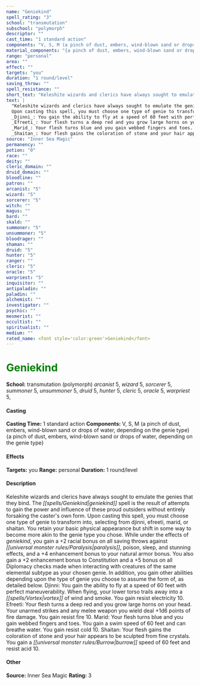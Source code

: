 ```yaml
---
name: "Geniekind"
spell_rating: "3"
school: "transmutation"
subschool: "polymorph"
descriptor: ""
cast_time: "1 standard action"
components: "V, S, M (a pinch of dust, embers, wind-blown sand or drops of water, depending on the genie type)"
material_components: "{a pinch of dust, embers, wind-blown sand or drops of water, depending on the genie type}"
range: "personal"
area: ""
effect: ""
targets: "you"
duration: "1 round/level"
saving_throw: ""
spell_resistance: ""
short_text: "Keleshite wizards and clerics have always sought to emulate the genies that they"
text: |
  "Keleshite wizards and clerics have always sought to emulate the genies that they bind. The _geniekind_ spell is the result of attempts to gain the power and influence of these proud outsiders without entirely forsaking the caster's own form.
  Upon casting this spell, you must choose one type of genie to transform into, selecting from djinni, efreeti, marid, or shaitan. You retain your basic physical appearance but shift in some way to become more akin to the genie type you chose. While under the effects of _geniekind_, you gain a +2 racial bonus on all saving throws against paralysis, poison, sleep, and stunning effects, and a +4 enhancement bonus to your natural armor bonus. You also gain a +2 enhancement bonus to Constitution and a +5 bonus on all Diplomacy checks made when interacting with creatures of the same elemental subtype as your chosen genie. In addition, you gain other abilities depending upon the type of genie you choose to assume the form of, as detailed below.
  _Djinni_: You gain the ability to fly at a speed of 60 feet with perfect maneuverability. When flying, your lower torso trails away into a vortex of wind and smoke. You gain resist electricity 10.
  _Efreeti_: Your flesh turns a deep red and you grow large horns on your head. Your unarmed strikes and any melee weapon you wield deal +1d6 points of fire damage. You gain resist fire 10.
  _Marid_: Your flesh turns blue and you gain webbed fingers and toes. You gain a swim speed of 60 feet and can breathe water. You gain resist cold 10.
  _Shaitan_: Your flesh gains the coloration of stone and your hair appears to be sculpted from fine crystals. You gain a burrow speed of 60 feet and resist acid 10."
source: "Inner Sea Magic"
permanency: ""
potion: "0"
race: ""
deity: ""
cleric_domain: ""
druid_domain: ""
bloodline: ""
patron: ""
arcanist: "5"
wizard: "5"
sorcerer: "5"
witch: ""
magus: ""
bard: ""
skald: ""
summoner: "5"
unsummoner: "5"
bloodrager: ""
shaman: ""
druid: "5"
hunter: "5"
ranger: ""
cleric: "5"
oracle: "5"
warpriest: "5"
inquisitor: ""
antipaladin: ""
paladin: ""
alchemist: ""
investigator: ""
psychic: ""
mesmerist: ""
occultist: ""
spiritualist: ""
medium: ""
rated_name: <font style='color:green'>Geniekind</font>
---
```


# <font style='color:green'>Geniekind</font> 
**School:** transmutation (polymorph) 
_arcanist_ 5, _wizard_ 5, _sorcerer_ 5, _summoner_ 5, _unsummoner_ 5, _druid_ 5, _hunter_ 5, _cleric_ 5, _oracle_ 5, _warpriest_ 5, 
#### Casting
**Casting Time:** 1 standard action
 **Components:** V, S, M (a pinch of dust, embers, wind-blown sand or drops of water, depending on the genie type) {a pinch of dust, embers, wind-blown sand or drops of water, depending on the genie type}
 #### Effects
**Targets:** you
**Range:** personal
**Duration:** 1 round/level

 #### Description
Keleshite wizards and clerics have always sought to emulate the genies that they bind. The _[[spells/Geniekind|geniekind]]_ spell is the result of attempts to gain the power and influence of these proud outsiders without entirely forsaking the caster's own form.
  Upon casting this spell, you must choose one type of genie to transform into, selecting from djinni, efreeti, marid, or shaitan. You retain your basic physical appearance but shift in some way to become more akin to the genie type you chose. While under the effects of _geniekind_, you gain a +2 racial bonus on all saving throws against _[[universal monster rules/Paralysis|paralysis]]_, poison, sleep, and stunning effects, and a +4 enhancement bonus to your natural armor bonus. You also gain a +2 enhancement bonus to Constitution and a +5 bonus on all Diplomacy checks made when interacting with creatures of the same elemental subtype as your chosen genie. In addition, you gain other abilities depending upon the type of genie you choose to assume the form of, as detailed below.
  Djinni: You gain the ability to fly at a speed of 60 feet with perfect maneuverability. When flying, your lower torso trails away into a _[[spells/Vortex|vortex]]_ of wind and smoke. You gain resist electricity 10.
  Efreeti: Your flesh turns a deep red and you grow large horns on your head. Your unarmed strikes and any melee weapon you wield deal +1d6 points of fire damage. You gain resist fire 10.
  Marid: Your flesh turns blue and you gain webbed fingers and toes. You gain a swim speed of 60 feet and can breathe water. You gain resist cold 10.
  Shaitan: Your flesh gains the coloration of stone and your hair appears to be sculpted from fine crystals. You gain a _[[universal monster rules/Burrow|burrow]]_ speed of 60 feet and resist acid 10.

 #### Other
**Source:** Inner Sea Magic
**Rating:** 3
